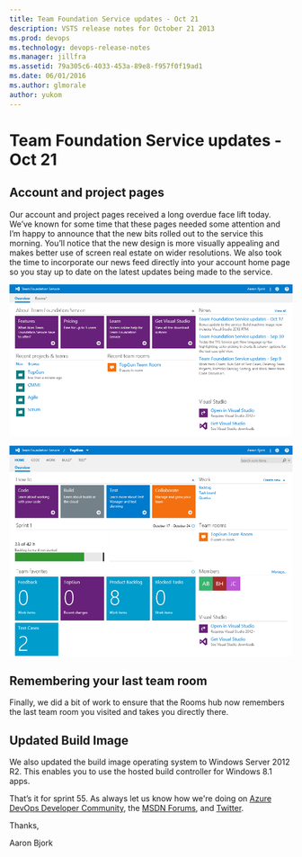 ```yaml
---
title: Team Foundation Service updates - Oct 21
description: VSTS release notes for October 21 2013
ms.prod: devops
ms.technology: devops-release-notes
ms.manager: jillfra
ms.assetid: 79a305c6-4033-453a-89e8-f957f0f19ad1
ms.date: 06/01/2016
ms.author: glmorale
author: yukom
---
```


# Team Foundation Service updates - Oct 21

## Account and project pages

Our account and project pages received a long overdue face lift today. We’ve known for some time that these pages needed some attention and I’m happy to announce that the new bits rolled out to the service this morning. You’ll notice that the new design is more visually appealing and makes better use of screen real estate on wider resolutions. We also took the time to incorporate our news feed directly into your account home page so you stay up to date on the latest updates being made to the service.

![New account home page](media/10_21_01.png)

![New project home page](media/10_21_02.png)

## Remembering your last team room

Finally, we did a bit of work to ensure that the Rooms hub now remembers the last team room you visited and takes you directly there.

## Updated Build Image

We also updated the build image operating system to Windows Server 2012 R2. This enables you to use the hosted build controller for Windows 8.1 apps.

That’s it for sprint 55. As always let us know how we're doing on [Azure DevOps Developer Community](https://developercommunity.visualstudio.com/spaces/21/index.html), the [MSDN Forums](https://social.msdn.microsoft.com/Forums/TFService/threads), and [Twitter](https://twitter.com/search?q=%23tfservice).

Thanks,

Aaron Bjork
